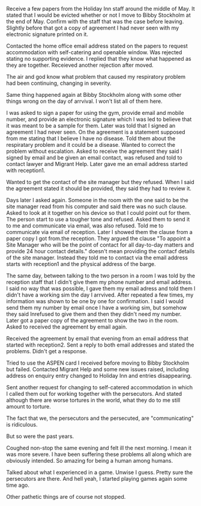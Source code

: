 Receive a few papers from the Holiday Inn staff around the middle of May. It stated that I would be evicted whether or not I move to Bibby Stockholm at the end of May. Confirm with the staff that was the case before leaving. Slightly before that got a copy of agreement I had never seen with my electronic signature printed on it.

Contacted the home office email address stated on the papers to request accommodation with self-catering and openable window. Was rejected stating no supporting evidence. I replied that they know what happened as they are together. Receieved another rejection after moved.

The air and god know what problem that caused my respiratory problem had been continuing, changing in severity.

Same thing happened again at Bibby Stockholm along with some other things wrong on the day of arrvival. I won't list all of them here.

I was asked to sign a paper for using the gym, provide email and mobile number, and provide an electronic signature which I was led to believe that it was meant to be a sample for them. Later was told that I signed an agreement I had never seen. On the agreement is a statement supposed from me stating that I believe I have no disease. Told them about the respiratary problem and it could be a disease. Wanted to correct the problem without escalation. Asked to receive the agreement they said I signed by email and be given an email contact, was refused and told to contact lawyer and Migrant Help. Later gave me an email address started with reception1.

Wanted to get the contact of the site manager but they refused. When I said the agreement stated it should be provided, they said they had to review it.

Days later I asked again. Someone in the room with the one said to be the site manager read from his computer and said there was no such clause. Asked to look at it together on his device so that I could point out for them. The person start to use a tougher tone and refused. Asked them to send it to me and communicate via email, was also refused. Told me to communicate via email of reception. Later I showed them the clause from a paper copy I got from.the reception. They argued the clause "To appoint a Site Manager who will be the point of contact for all day-to-day matters and provide 24 hour contact details." doesn't mean providing the contacf details of the site manager. Instead they told me to contact via the email address starts with reception1 and the physical address of the barge.

The same day, between talking to the two person in a room I was told by the reception staff that I didn't give them my phone number and email address. I said no way that was possible, I gave them my email adress and told them I didn't have a working sim the day I arrvived. After repeated a few times, my information was shown to be one by one for confirmation. I said I would send them my number by email once I have a working sim, but somehow they said Inrefused to give them and then they didn't need my number. Later got a paper copy of the agreement to show the two in the room. Asked to received the agreement by email again.

Received the agreement by email that evening from an email address that started with reception2. Sent a reply to both email addresses and stated the problems. Didn't get a response.



Tried to use the ASPEN card I received before moving to Bibby Stockholm but failed. Contacted Migrant Help and some new issues raised, including address on enquiry entry changed to Holiday Inn and entries disappearing.

Sent another request for changing to self-catered accommodation in which I called them out for working together with the persecutors. And stated although there are worse tortures in the world, what they do to me still amount to torture.

The fact that we, the persecutors and the persecuted, are "communicating" is ridiculous.

But so were the past years.

Coughed non-stop the same evening and felt ill the next morning. I mean it was more severe. I have been suffering these problems
all along which are obviously intended. So amazing for being a human among humans.

Talked about what I experienced in a game. Unwise I guess. Pretty sure the persecutors are there. And hell yeah, I started playing games again some time ago.

Other pathetic things are of course not stopped.
